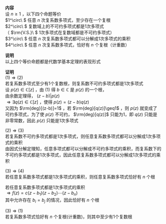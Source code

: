 **内容**  
设 $n\geq1$ ，以下四个命题等价  
 $1^\circ\ $ 任意 $n$ 次复系数多项式，至少存在一个复根  
 $2^\circ\ $ 复数域上的不可约多项式都是1次多项式  
（ $\rm{V.S.}\ $ 1次多项式在复数域都是不可约多项式）  
 $3^\circ\ $ 任意 $n$ 次复系数多项式都可以分解成1次多项式的乘积  
 $4^\circ\ $ 任意 $n$ 次复系数多项式，恰好有 $n$ 个复根（计重数）  
  
**说明**  
以上四个等价命题都是代数学基本定理的表现形式  
  
**证明**  
 $(1)\Rightarrow(2)$  
若复系数多项式至少有1个复数根，则复系数不可约多项式都是1次多项式  
设 $p(z)\in\mathbb{C}[z]$ ，由 $(1)$ 得 $b\in\mathbb{C}$ 是 $p(z)$ 的一个根，  
由余数定理得， $(z-b)|p(z)$  
 $\Rightarrow\exists q(z)\in\mathbb{C}[z]$ ，使得 $p(z)=(z-b)q(z)$  
又因为 $\rm{deg}[(z-b)]=1$ ，若 $\rm{deg}[q(z)]\geq1$ ，则 $p(z)$ 就变成了可约多项式，为了使 $p(z)$ 不可约， $\rm{deg}[q(z)]$ 只能为1，即 $q(z)$ 只能是非零常数，因此 $p(z)$ 只能是1次多项式  
  
 $(2)\Rightarrow(3)$  
若复系数不可约多项式都是1次多项式，则任意复系数多项式都可以分解成1次多项式的乘积  
由因式分解定理知，任意多项式都可以分解成不可约多项式的乘积，而复系数下的不可约多项式都是1次多项式，因此任意复系数多项式都可以分解成1次多项式的乘积  
  
 $(3)\Rightarrow(4)$  
若任意复系数多项式都是1次多项式的乘积，则任意复系数多项式恰好有 $n$ 个根  
  
若任意复系数多项式都是1次多项式的乘积  
 $\Rightarrow f(z)=c(z-b_1)(z-b_2)\cdots(z-b_n)$  
其中允许存在 $b_i=b_j$ 的情况，因此恰好有 $n$ 个根  
  
 $(3)\Rightarrow(1)$  
若复系数多项式恰好有 $n$ 个复根(计重数)，则其中至少有1个复数根  
